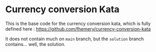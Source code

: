 # Currency conversion Kata

This is the base code for the currency conversion kata, which is fully defined here : https://github.com/fhemery/currency-conversion-kata

It does not contain much on `main` branch, but the `solution` branch contains... well, the solution.
